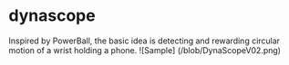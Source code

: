 # dynascope
Inspired by PowerBall, the basic idea is detecting and rewarding circular motion of a wrist holding a phone.
![Sample]
(/blob/DynaScopeV02.png)
